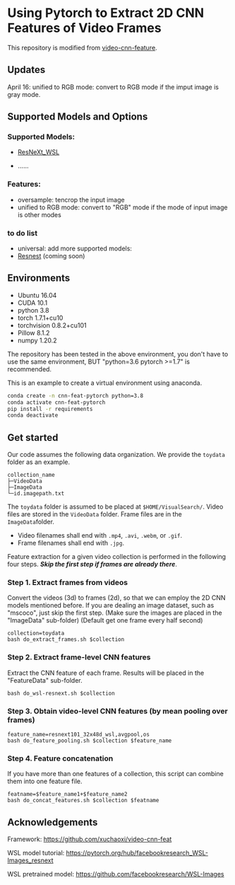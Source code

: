 # Using Pytorch to Extract 2D CNN Features of Video Frames
This repository is modified from [video-cnn-feature](https://github.com/xuchaoxi/video-cnn-feat).

## Updates
April 16: unified to RGB mode: convert to RGB mode if the imput image is gray mode.

## Supported Models and Options
### Supported Models:
* [ResNeXt_WSL](https://github.com/facebookresearch/WSL-Images)

* ……

### Features:
 - oversample: tencrop the input image
 - unified to RGB mode: convert to "RGB" mode if the mode of input image is other modes

<!-- * oversample -->

### to do list
 - universal: add more supported models:
 -  [Resnest](https://github.com/zhanghang1989/ResNeSt) (coming soon)


## Environments
* Ubuntu 16.04
* CUDA 10.1
* python 3.8
* torch 1.7.1+cu10
* torchvision 0.8.2+cu101
* Pillow 8.1.2
* numpy 1.20.2

The repository has been tested in the above environment, you don't have to use the same environment, BUT "python=3.6 pytorch >=1.7" is recommended.

This is an example to create a virtual environment using anaconda.
```bash
conda create -n cnn-feat-pytorch python=3.8
conda activate cnn-feat-pytorch
pip install -r requirements 
conda deactivate
```



<!-- # Extracting CNN features from video frames by MXNet

The `video-cnn-feat` toolbox provides python code and scripts for extracting CNN features from video frames by pre-trained [MXNet](http://mxnet.incubator.apache.org/) models. We have used this toolbox for our [winning solution](https://www-nlpir.nist.gov/projects/tvpubs/tv18.papers/rucmm.pdf) at TRECVID 2018 ad-hoc video search (AVS) task and in our [W2VV++](https://dl.acm.org/citation.cfm?doid=3343031.3350906) paper.

## Requirements

### Environments

* Ubuntu 16.04
* CUDA 9.0
* python 2.7
* opencv-python
* mxnet-cu90 
* numpy

We used virtualenv to setup a deep learning workspace that supports MXNet. Run the following script to install the required packages.
```
virtualenv --system-site-packages ~/cnn_feat
source ~/cnn_feat/bin/activate
pip install -r requirements.txt
deactivate
``` -->

<!-- ### MXNet models

#### 1. ResNet-152 from the MXNet model zoo

```
# Download resnet-152 model pre-trained on imagenet-11k
./do_download_resnet152_11k.sh

# Download resnet-152 model pre-trained on imagenet-1k
./do_download_resnet152_1k.sh
```

#### 2. ResNeXt-101 from MediaMill, University of Amsterdam

Send a request to `xirong ATrucDOTeduDOTcn` for the model link. Please read the [ImageNet Shuffle](https://dl.acm.org/citation.cfm?id=2912036) paper for technical details. -->

## Get started

Our code assumes the following data organization. We provide the `toydata` folder as an example.
```
collection_name
├─VideoData
├─ImageData
└─id.imagepath.txt
```
The `toydata` folder is assumed to be placed at `$HOME/VisualSearch/`. Video files are stored in the `VideoData` folder. Frame files are in the `ImageData`folder. 
+ Video filenames shall end with `.mp4`, `.avi`, `.webm`, or `.gif`.
+ Frame filenames shall end with `.jpg`.

Feature extraction for a given video collection is performed in the following four steps. ***Skip the first step if frames are already there***. 

### Step 1. Extract frames from videos 
Convert the videos (3d) to frames (2d), so that we can employ the 2D CNN models mentioned before.
If you are dealing an image dataset, such as "mscoco", just skip the first step. (Make sure the images are placed in the "ImageData" sub-folder) (Default get one frame every half second)
```
collection=toydata
bash do_extract_frames.sh $collection
```

### Step 2. Extract frame-level CNN features
Extract the CNN feature of each frame. Results will be placed in the "FeatureData" sub-folder.
```
bash do_wsl-resnext.sh $collection
```

### Step 3. Obtain video-level CNN features (by mean pooling over frames)
```
feature_name=resnext101_32x48d_wsl,avgpool,os
bash do_feature_pooling.sh $collection $feature_name
```

### Step 4. Feature concatenation
If you have more than one features of a collection, this script can combine them into one feature file.
```
featname=$feature_name1+$feature_name2
bash do_concat_features.sh $collection $featname
```

## Acknowledgements
Framework: https://github.com/xuchaoxi/video-cnn-feat

WSL model tutorial: https://pytorch.org/hub/facebookresearch_WSL-Images_resnext

WSL pretrained model: https://github.com/facebookresearch/WSL-Images



